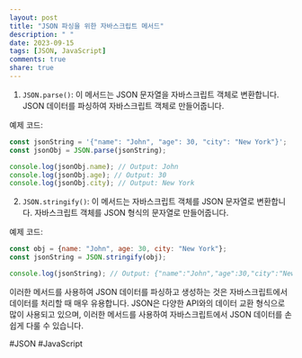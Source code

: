 ```yaml
---
layout: post
title: "JSON 파싱을 위한 자바스크립트 메서드"
description: " "
date: 2023-09-15
tags: [JSON, JavaScript]
comments: true
share: true
---
```


1. `JSON.parse()`: 이 메서드는 JSON 문자열을 자바스크립트 객체로 변환합니다. JSON 데이터를 파싱하여 자바스크립트 객체로 만들어줍니다.

예제 코드:

```javascript
const jsonString = '{"name": "John", "age": 30, "city": "New York"}';
const jsonObj = JSON.parse(jsonString);

console.log(jsonObj.name); // Output: John
console.log(jsonObj.age); // Output: 30
console.log(jsonObj.city); // Output: New York
```

2. `JSON.stringify()`: 이 메서드는 자바스크립트 객체를 JSON 문자열로 변환합니다. 자바스크립트 객체를 JSON 형식의 문자열로 만들어줍니다.

예제 코드:

```javascript
const obj = {name: "John", age: 30, city: "New York"};
const jsonString = JSON.stringify(obj);

console.log(jsonString); // Output: {"name":"John","age":30,"city":"New York"}
```

이러한 메서드를 사용하여 JSON 데이터를 파싱하고 생성하는 것은 자바스크립트에서 데이터를 처리할 때 매우 유용합니다. JSON은 다양한 API와의 데이터 교환 형식으로 많이 사용되고 있으며, 이러한 메서드를 사용하여 자바스크립트에서 JSON 데이터를 손쉽게 다룰 수 있습니다.

#JSON #JavaScript